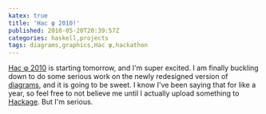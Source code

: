 ```yaml
---
katex: true
title: 'Hac φ 2010!'
published: 2010-05-20T20:39:57Z
categories: haskell,projects
tags: diagrams,graphics,Hac φ,hackathon
---
```


<a href="http://haskell.org/haskellwiki/Hac_%CF%86">Hac φ 2010</a> is starting tomorrow, and I'm super excited.  I am finally buckling down to do some serious work on the newly redesigned version of <a href="http://hackage.haskell.org/package/diagrams">diagrams</a>, and it is going to be sweet.  I know I've been saying that for like a year, so feel free to not believe me until I actually upload something to <a href="http://haskell.org/hackage">Hackage</a>.  But I'm serious.

